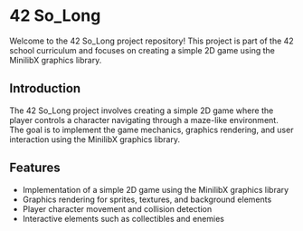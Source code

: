 # 42 So_Long

Welcome to the 42 So_Long project repository! This project is part of the 42 school curriculum and focuses on creating a simple 2D game using the MinilibX graphics library.

## Introduction

The 42 So_Long project involves creating a simple 2D game where the player controls a character navigating through a maze-like environment. The goal is to implement the game mechanics, graphics rendering, and user interaction using the MinilibX graphics library.

## Features

- Implementation of a simple 2D game using the MinilibX graphics library
- Graphics rendering for sprites, textures, and background elements
- Player character movement and collision detection
- Interactive elements such as collectibles and enemies
